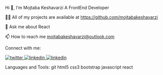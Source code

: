 Hi 👋, I'm Mojtaba Keshavarzi
A FrontEnd Developer

👨‍💻 All of my projects are available at https://github.com/mojtabakeshavarzi

💬 Ask me about React

📫 How to reach me mojtabakeshavarzi@outlook.com

Connect with me:
 
[![twitter](https://user-images.githubusercontent.com/77697725/231740758-6acb611d-eddc-48ad-a883-eb126dabad1e.png)
](twitter.com/mojtaba62339516) 
[![linkedin](https://user-images.githubusercontent.com/77697725/231741181-78a78844-75b9-47ee-a99e-c112c3d9feb6.png) 
](https://www.facebook.com/profile.php?id=100025758308477) 
[![linkedin](https://user-images.githubusercontent.com/77697725/231741181-78a78844-75b9-47ee-a99e-c112c3d9feb6.png)
](https://www.linkedin.com/in/mojtaba-keshavarzi-561460195)

Languages and Tools:
git html5 css3 bootstrap javascript react
